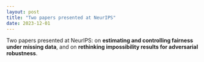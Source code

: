```yaml
---
layout: post
title: "Two papers presented at NeurIPS"
date: 2023-12-01
---
```

Two papers presented at NeurIPS: on **estimating and controlling fairness under missing data**, and on **rethinking impossibility results for adversarial robustness**.
